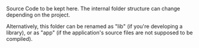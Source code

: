 Source Code to be kept here.
The internal folder structure can change depending on the project.

Alternatively, this folder can be renamed as "lib" (if you're developing a library), or as "app" (if the application's source files are not supposed to be compiled).
